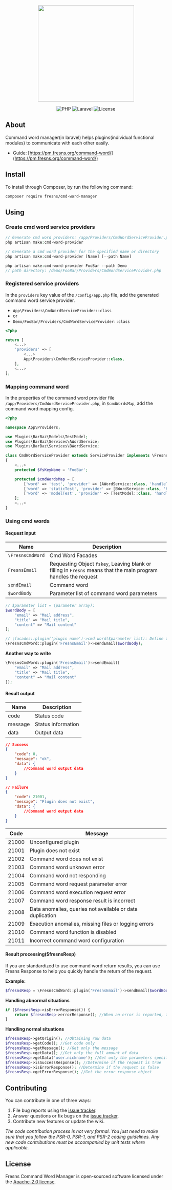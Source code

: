 <p align="center"><a href="https://fresns.org" target="_blank"><img src="https://assets.fresns.com/images/logos/fresns.png" width="300"></a></p>

<p align="center">
<img src="https://img.shields.io/badge/PHP-%5E8.0-blueviolet" alt="PHP">
<img src="https://img.shields.io/badge/Laravel-9.0%7C%5E10.0-orange" alt="Laravel">
<img src="https://img.shields.io/badge/License-Apache--2.0-green" alt="License">
</p>

## About

Command word manager(in laravel) helps plugins(individual functional modules) to communicate with each other easily.

- Guide: [https://pm.fresns.org/command-word/](https://pm.fresns.org/command-word/)

## Install

To install through Composer, by run the following command:

```bash
composer require fresns/cmd-word-manager
```

## Using

### Create cmd word service providers

```php
// Generate cmd word providers: /app/Providers/CmdWordServiceProvider.php
php artisan make:cmd-word-provider
```

```php
// Generate a cmd word provider for the specified name or directory
php artisan make:cmd-word-provider [Name] [--path Name]

php artisan make:cmd-word-provider FooBar --path Demo
// path directory: /demo/FooBar/Providers/CmdWordServiceProvider.php
```

### Registered service providers

In the `providers` key value of the `/config/app.php` file, add the generated command word service provider.

- `App\Providers\CmdWordServiceProvider::class`
- or
- `Demo/FooBar/Providers/CmdWordServiceProvider::class`

```php
<?php

return [
    <...>
    'providers' => [
        <...>
        App\Providers\CmdWordServiceProvider::class,
    ],
    <...>
];
```

### Mapping command word

In the properties of the command word provider file `/app/Providers/CmdWordServiceProvider.php`, in `$cmdWordsMap`, add the command word mapping config.

```php
<?php

namespace App\Providers;

use Plugins\BarBaz\Models\TestModel;
use Plugins\BarBaz\Services\AWordService;
use Plugins\BarBaz\Services\BWordService;

class CmdWordServiceProvider extends ServiceProvider implements \Fresns\CmdWordManager\Contracts\CmdWordProviderContract
{
    <...>
    protected $fsKeyName = 'FooBar';

    protected $cmdWordsMap = [
        ['word' => 'test', 'provider' => [AWordService::class, 'handleTest']],
        ['word' => 'staticTest', 'provider' => [BWordService::class, 'handleStaticTest']],
        ['word' => 'modelTest', 'provider' => [TestModel::class, 'handleModelTest']],
    ];
    <...>
}
```

### Using cmd words

#### Request input

| Name | Description |
| --- | --- |
| `\FresnsCmdWord` | Cmd Word Facades |
| `FresnsEmail` | Requesting Object `fskey`, Leaving blank or filling in `Fresns` means that the main program handles the request |
| `sendEmail` | Command word |
| `$wordBody` | Parameter list of command word parameters |

```php
// $parameter list = (parameter array);
$wordBody = [
    "email" => "Mail address",
    "title" => "Mail title",
    "content" => "Mail content"
];

// \facades::plugin('plugin name')->cmd word($parameter list): Define the contract for the return object
\FresnsCmdWord::plugin('FresnsEmail')->sendEmail($wordBody);
```

**Another way to write**

```php
\FresnsCmdWord::plugin('FresnsEmail')->sendEmail([
    "email" => "Mail address",
    "title" => "Mail title",
    "content" => "Mail content"
]);
```

#### Result output

| Name | Description |
| --- | --- |
| code | Status code |
| message | Status information |
| data | Output data |

```json
// Success
{
    "code": 0,
    "message": "ok",
    "data": {
        //Command word output data
    }
}

// Failure
{
    "code": 21001,
    "message": "Plugin does not exist",
    "data": {
        //Command word output data
    }
}
```

| Code | Message |
| --- | --- |
| 21000 | Unconfigured plugin |
| 21001 | Plugin does not exist |
| 21002 | Command word does not exist |
| 21003 | Command word unknown error |
| 21004 | Command word not responding |
| 21005 | Command word request parameter error |
| 21006 | Command word execution request error |
| 21007 | Command word response result is incorrect |
| 21008 | Data anomalies, queries not available or data duplication |
| 21009 | Execution anomalies, missing files or logging errors |
| 21010 | Command word function is disabled |
| 21011 | Incorrect command word configuration |

#### Result processing($fresnsResp)

If you are standardized to use command word return results, you can use Fresns Response to help you quickly handle the return of the request.

**Example:**

```php
$fresnsResp = \FresnsCmdWord::plugin('FresnsEmail')->sendEmail($wordBody);
```

**Handling abnormal situations**

```php
if ($fresnsResp->isErrorResponse()) {
    return $fresnsResp->errorResponse(); //When an error is reported, the full amount of parameters is output(code+message+data)
}
```

**Handling normal situations**

```php
$fresnsResp->getOrigin(); //Obtaining raw data
$fresnsResp->getCode(); //Get code only
$fresnsResp->getMessage(); //Get only the message
$fresnsResp->getData(); //Get only the full amount of data
$fresnsResp->getData('user.nickname'); //Get only the parameters specified in data, for example: data.user.nickname
$fresnsResp->isSuccessResponse(); //Determine if the request is true
$fresnsResp->isErrorResponse(); //Determine if the request is false
$fresnsResp->getErrorResponse(); //Get the error response object
```

## Contributing

You can contribute in one of three ways:

1. File bug reports using the [issue tracker](https://github.com/fresns/command-word/issues).
2. Answer questions or fix bugs on the [issue tracker](https://github.com/fresns/command-word/issues).
3. Contribute new features or update the wiki.

*The code contribution process is not very formal. You just need to make sure that you follow the PSR-0, PSR-1, and PSR-2 coding guidelines. Any new code contributions must be accompanied by unit tests where applicable.*

## License

Fresns Command Word Manager is open-sourced software licensed under the [Apache-2.0 license](https://github.com/fresns/cmd-word-manager/blob/main/LICENSE).